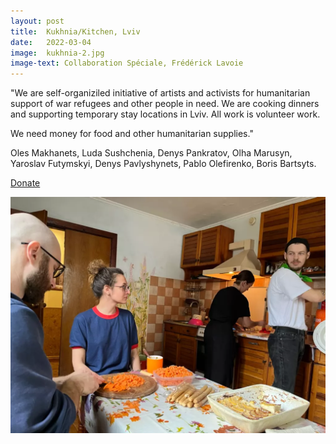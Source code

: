 ```yaml
---
layout: post
title:  Kukhnia/Kitchen, Lviv
date:   2022-03-04
image:  kukhnia-2.jpg
image-text: Collaboration Spéciale, Frédérick Lavoie
---
```

"We are self-organiziled initiative of artists and activists for humanitarian support of war refugees and other people in need. We are cooking dinners and supporting temporary stay locations in Lviv. All work is volunteer work.

We need money for food and other humanitarian supplies."

Oles Makhanets, Luda Sushchenia, Denys Pankratov, Olha Marusyn, Yaroslav Futymskyi, Denys Pavlyshynets, Pablo Olefirenko, Boris Bartsyts.

<a href="/">Donate</a>

![](/assets/images/kukhnia-1.jpg)
